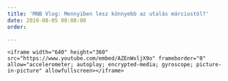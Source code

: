 ```yaml
---
title: 'MNB Vlog: Mennyiben lesz könnyebb az utalás márciustól?'
date: 2019-08-05 00:08:00
order: 

---
```

    <iframe width="640" height="360" src="https://www.youtube.com/embed/AZEnWxljX9o" frameborder="0" allow="accelerometer; autoplay; encrypted-media; gyroscope; picture-in-picture" allowfullscreen></iframe>